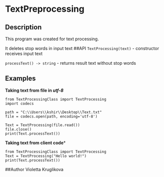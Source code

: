 # TextPreprocessing
## Description
This program was created for text processing. 

It deletes stop words in input text
##API
```TextProcessing(text)``` - constructor receives input text

```processText() -> string``` - returns result text without stop words
## Examples
**Taking text from file in *utf-8***

```
from TextProcessingClass import TextProcessing
import codecs

path = "C:\\Users\\kshir\\Desktop\\Text.txt"
file = codecs.open(path, encoding='utf-8')

Text = TextProcessing(file.read())
file.close()
print(Text.processText())
```


**Taking text from client code***

```
from TextProcessingClass import TextProcessing
Text = TextProcessing("Hello world!")
print(Text.processText())
```

##Author
Violetta Kruglikova


